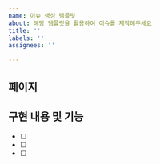 ```yaml
---
name: 이슈 생성 템플릿
about: 해당 템플릿을 활용하여 이슈를 제작해주세요
title: ''
labels: ''
assignees: ''

---
```


## 페이지

## 구현 내용 및 기능
- [ ]
- [ ]
- [ ]
